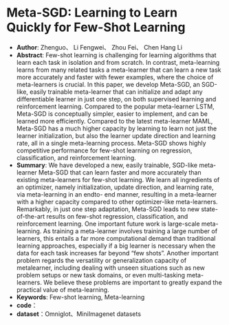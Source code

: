# Meta-SGD: Learning to Learn Quickly for Few-Shot Learning

* **Author**: Zhenguo、 Li Fengwei、 Zhou Fei、 Chen Hang Li
* **Abstract**: Few-shot learning is challenging for learning algorithms that learn each task in isolation and from scratch. In contrast, meta-learning learns from many related tasks a meta-learner that can learn a new task more accurately and faster with fewer examples, where the choice of meta-learners is crucial. In this paper, we develop Meta-SGD, an SGD-like, easily trainable meta-learner that can initialize and adapt any differentiable learner in just one step, on both supervised learning and reinforcement learning. Compared to the popular meta-learner LSTM, Meta-SGD is conceptually simpler, easier to implement, and can be learned more efficiently. Compared to the latest meta-learner MAML, Meta-SGD has a much higher capacity by learning to learn not just the learner initialization, but also the learner update direction and learning rate, all in a single meta-learning process. Meta-SGD shows highly competitive performance for few-shot learning on regression, classification, and reinforcement learning.
* **Summary**: We have developed a new, easily trainable, SGD-like meta-learner Meta-SGD that can learn faster and more accurately than existing meta-learners for few-shot learning. We learn all ingredients of an optimizer, namely initialization, update direction, and learning rate, via meta-learning in an endto- end manner, resulting in a meta-learner with a higher capacity compared to other optimizer-like meta-learners. Remarkably, in just one step adaptation, Meta-SGD leads to new state-of-the-art results on few-shot regression, classification, and reinforcement learning.
  One important future work is large-scale meta-learning. As training a meta-learner involves training a large number of learners, this entails a far more computational demand than traditional learning approaches, especially if a big learner is necessary when the data for each task increases far beyond “few shots”. Another important problem regards the versatility or generalization capacity of metalearner, including dealing with unseen situations such as new problem setups or new task domains, or even multi-tasking meta-learners. We believe these problems are important to greatly expand the practical value of meta-learning.
* **Keywords**: Few-shot learning, Meta-learning
* **code**：
* **dataset**：Omniglot、MiniImagenet datasets


